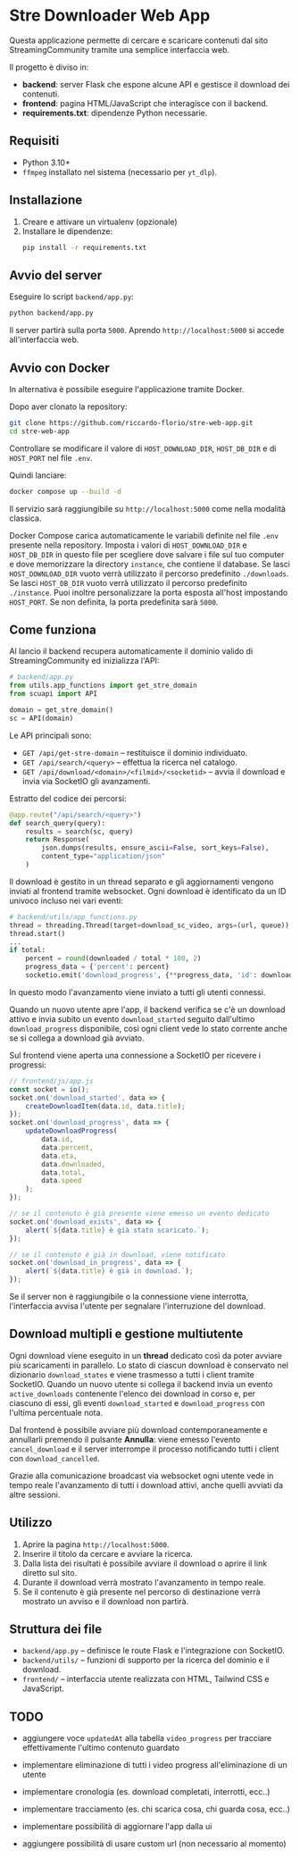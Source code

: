 # Stre Downloader Web App

Questa applicazione permette di cercare e scaricare contenuti dal sito StreamingCommunity tramite una semplice interfaccia web.

Il progetto è diviso in:

- **backend**: server Flask che espone alcune API e gestisce il download dei contenuti.
- **frontend**: pagina HTML/JavaScript che interagisce con il backend.
- **requirements.txt**: dipendenze Python necessarie.

## Requisiti

- Python 3.10+
- `ffmpeg` installato nel sistema (necessario per `yt_dlp`).

## Installazione

1. Creare e attivare un virtualenv (opzionale)
2. Installare le dipendenze:
   ```bash
   pip install -r requirements.txt
   ```

## Avvio del server

Eseguire lo script `backend/app.py`:

```bash
python backend/app.py
```

Il server partirà sulla porta `5000`. Aprendo `http://localhost:5000` si accede all'interfaccia web.

## Avvio con Docker

In alternativa è possibile eseguire l'applicazione tramite Docker. 

Dopo aver clonato la repository:

```bash
git clone https://github.com/riccardo-florio/stre-web-app.git
cd stre-web-app
```

Controllare se modificare il valore di `HOST_DOWNLOAD_DIR`, `HOST_DB_DIR` e di `HOST_PORT` nel file `.env`.

Quindi lanciare:

```bash
docker compose up --build -d
```

Il servizio sarà raggiungibile su `http://localhost:5000` come nella modalità classica.

Docker Compose carica automaticamente le variabili definite nel file `.env` presente nella repository.
Imposta i valori di `HOST_DOWNLOAD_DIR` e `HOST_DB_DIR` in questo file per scegliere dove salvare i file sul tuo computer e dove memorizzare la directory `instance`, che contiene il database.
Se lasci `HOST_DOWNLOAD_DIR` vuoto verrà utilizzato il percorso predefinito `./downloads`.
Se lasci `HOST_DB_DIR` vuoto verrà utilizzato il percorso predefinito `./instance`.
Puoi inoltre personalizzare la porta esposta all'host impostando `HOST_PORT`.
Se non definita, la porta predefinita sarà `5000`.

## Come funziona

Al lancio il backend recupera automaticamente il dominio valido di StreamingCommunity ed inizializza l'API:

```python
# backend/app.py
from utils.app_functions import get_stre_domain
from scuapi import API

domain = get_stre_domain()
sc = API(domain)
```

Le API principali sono:

- `GET /api/get-stre-domain` – restituisce il dominio individuato.
- `GET /api/search/<query>` – effettua la ricerca nel catalogo.
- `GET /api/download/<domain>/<filmid>/<socketid>` – avvia il download e invia via SocketIO gli avanzamenti.

Estratto del codice dei percorsi:

```python
@app.route("/api/search/<query>")
def search_query(query):
    results = search(sc, query)
    return Response(
        json.dumps(results, ensure_ascii=False, sort_keys=False),
        content_type="application/json"
    )
```

Il download è gestito in un thread separato e gli aggiornamenti vengono inviati al frontend tramite websocket. Ogni download è identificato da un ID univoco incluso nei vari eventi:

```python
# backend/utils/app_functions.py
thread = threading.Thread(target=download_sc_video, args=(url, queue))
thread.start()
...
if total:
    percent = round(downloaded / total * 100, 2)
    progress_data = {'percent': percent}
    socketio.emit('download_progress', {**progress_data, 'id': download_id})
```

In questo modo l'avanzamento viene inviato a tutti gli utenti connessi.

Quando un nuovo utente apre l'app, il backend verifica se c'è un download attivo e invia subito un evento `download_started` seguito dall'ultimo `download_progress` disponibile, così ogni client vede lo stato corrente anche se si collega a download già avviato.

Sul frontend viene aperta una connessione a SocketIO per ricevere i progressi:

```javascript
// frontend/js/app.js
const socket = io();
socket.on('download_started', data => {
    createDownloadItem(data.id, data.title);
});
socket.on('download_progress', data => {
    updateDownloadProgress(
        data.id,
        data.percent,
        data.eta,
        data.downloaded,
        data.total,
        data.speed
    );
});

// se il contenuto è già presente viene emesso un evento dedicato
socket.on('download_exists', data => {
    alert(`${data.title} è già stato scaricato.`);
});

// se il contenuto è già in download, viene notificato
socket.on('download_in_progress', data => {
    alert(`${data.title} è già in download.`);
});
```

Se il server non è raggiungibile o la connessione viene interrotta, l'interfaccia avvisa l'utente per segnalare l'interruzione del download.

## Download multipli e gestione multiutente

Ogni download viene eseguito in un **thread** dedicato così da poter avviare più
scaricamenti in parallelo. Lo stato di ciascun download è conservato nel
dizionario `download_states` e viene trasmesso a tutti i client tramite SocketIO.
Quando un nuovo utente si collega il backend invia un evento `active_downloads`
contenente l'elenco dei download in corso e, per ciascuno di essi, gli eventi
`download_started` e `download_progress` con l'ultima percentuale nota.

Dal frontend è possibile avviare più download contemporaneamente e annullarli
premendo il pulsante **Annulla**: viene emesso l'evento `cancel_download` e il
server interrompe il processo notificando tutti i client con
`download_cancelled`.

Grazie alla comunicazione broadcast via websocket ogni utente vede in tempo
reale l'avanzamento di tutti i download attivi, anche quelli avviati da altre
sessioni.

## Utilizzo

1. Aprire la pagina `http://localhost:5000`.
2. Inserire il titolo da cercare e avviare la ricerca.
3. Dalla lista dei risultati è possibile avviare il download o aprire il link diretto sul sito.
4. Durante il download verrà mostrato l'avanzamento in tempo reale.
5. Se il contenuto è già presente nel percorso di destinazione verrà mostrato un avviso e il download non partirà.

## Struttura dei file

- `backend/app.py` – definisce le route Flask e l'integrazione con SocketIO.
- `backend/utils/` – funzioni di supporto per la ricerca del dominio e il download.
- `frontend/` – interfaccia utente realizzata con HTML, Tailwind CSS e JavaScript.


## TODO

- aggiungere voce `updatedAt` alla tabella `video_progress` per tracciare effettivamente l'ultimo contenuto guardato
- implementare eliminazione di tutti i video progress all'eliminazione di un utente

- implementare cronologia (es. download completati, interrotti, ecc..)
- implementare tracciamento (es. chi scarica cosa, chi guarda cosa, ecc..)
- implementare possibilità di aggiornare l'app dalla ui
- aggiungere possibilità di usare custom url (non necessario al momento)
